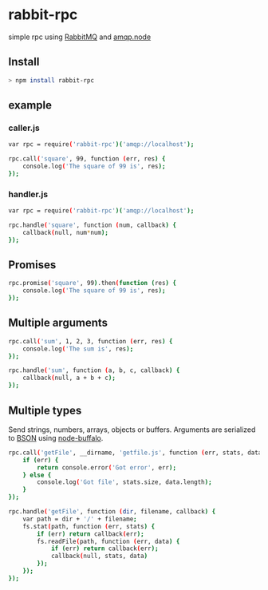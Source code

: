 # rabbit-rpc
simple rpc using [RabbitMQ](https://www.rabbitmq.com/) and [amqp.node](https://github.com/squaremo/amqp.node)

## Install
```sh
> npm install rabbit-rpc
```

## example
### caller.js
```sh
var rpc = require('rabbit-rpc')('amqp://localhost');

rpc.call('square', 99, function (err, res) {
    console.log('The square of 99 is', res);
});

```

### handler.js
```sh
var rpc = require('rabbit-rpc')('amqp://localhost');

rpc.handle('square', function (num, callback) {
    callback(null, num*num);
});
```

## Promises
```sh
rpc.promise('square', 99).then(function (res) {
    console.log('The square of 99 is', res);
});
```

## Multiple arguments

```sh
rpc.call('sum', 1, 2, 3, function (err, res) {
    console.log('The sum is', res);
});

rpc.handle('sum', function (a, b, c, callback) {
    callback(null, a + b + c);
});
```

## Multiple types
Send strings, numbers, arrays, objects or buffers. Arguments are serialized to [BSON](http://bsonspec.org/) using [node-buffalo](https://github.com/marcello3d/node-buffalo).

```sh
rpc.call('getFile', __dirname, 'getfile.js', function (err, stats, data) {
    if (err) {
        return console.error('Got error', err);
    } else {
        console.log('Got file', stats.size, data.length);
    }
});

rpc.handle('getFile', function (dir, filename, callback) {
    var path = dir + '/' + filename;
    fs.stat(path, function (err, stats) {
        if (err) return callback(err);
        fs.readFile(path, function (err, data) {
            if (err) return callback(err);
            callback(null, stats, data)
        });
    });
});
```
